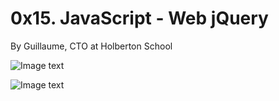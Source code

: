 # 0x15. JavaScript - Web jQuery
 By Guillaume, CTO at Holberton School

 ![Image text](https://miro.medium.com/max/800/0*aH8YUI7nqAZ6b-V_.png)

![Image text](https://upload.wikimedia.org/wikipedia/commons/thumb/e/e4/HTML_logo.png/250px-HTML_logo.png)

